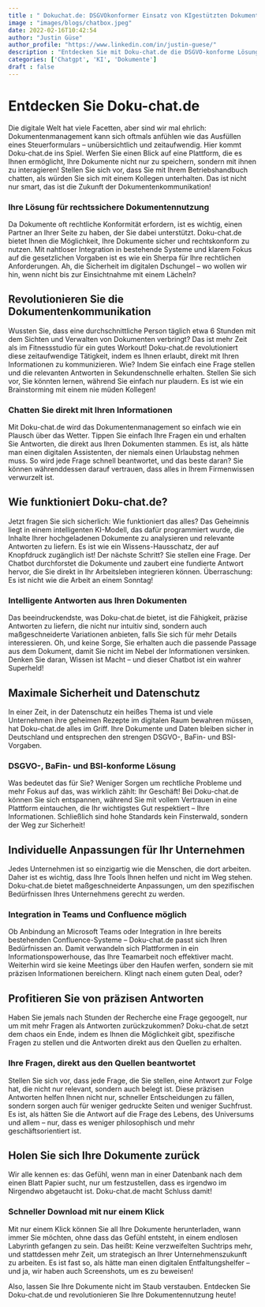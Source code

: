 ```yaml
---
title : " Dokuchat.de: DSGVOkonformer Einsatz von KIgestützten Dokumentenchats"
image : "images/blogs/chatbox.jpeg"
date: 2022-02-16T10:42:54
author: "Justin Güse"
author_profile: "https://www.linkedin.com/in/justin-guese/"
description : "Entdecken Sie mit Doku-chat.de die DSGVO-konforme Lösung für KI-gestützte Dokumentenchats. Fragen Sie Ihre Dokumente, erhalten Sie präzise Antworten – alles sicher in Deutschland!"
categories: ['Chatgpt', 'KI', 'Dokumente']
draft : false
---
```


# Entdecken Sie Doku-chat.de  

Die digitale Welt hat viele Facetten, aber sind wir mal ehrlich: Dokumentenmanagement kann sich oftmals anfühlen wie das Ausfüllen eines Steuerformulars – unübersichtlich und zeitaufwendig. Hier kommt Doku-chat.de ins Spiel. Werfen Sie einen Blick auf eine Plattform, die es Ihnen ermöglicht, Ihre Dokumente nicht nur zu speichern, sondern mit ihnen zu interagieren! Stellen Sie sich vor, dass Sie mit Ihrem Betriebshandbuch chatten, als würden Sie sich mit einem Kollegen unterhalten. Das ist nicht nur smart, das ist die Zukunft der Dokumentenkommunikation! 

### Ihre Lösung für rechtssichere Dokumentennutzung  

Da Dokumente oft rechtliche Konformität erfordern, ist es wichtig, einen Partner an Ihrer Seite zu haben, der Sie dabei unterstützt. Doku-chat.de bietet Ihnen die Möglichkeit, Ihre Dokumente sicher und rechtskonform zu nutzen. Mit nahtloser Integration in bestehende Systeme und klarem Fokus auf die gesetzlichen Vorgaben ist es wie ein Sherpa für Ihre rechtlichen Anforderungen. Ah, die Sicherheit im digitalen Dschungel – wo wollen wir hin, wenn nicht bis zur Einsichtnahme mit einem Lächeln?

## Revolutionieren Sie die Dokumentenkommunikation  

Wussten Sie, dass eine durchschnittliche Person täglich etwa 6 Stunden mit dem Sichten und Verwalten von Dokumenten verbringt? Das ist mehr Zeit als im Fitnessstudio für ein gutes Workout! Doku-chat.de revolutioniert diese zeitaufwendige Tätigkeit, indem es Ihnen erlaubt, direkt mit Ihren Informationen zu kommunizieren. Wie? Indem Sie einfach eine Frage stellen und die relevanten Antworten in Sekundenschnelle erhalten. Stellen Sie sich vor, Sie könnten lernen, während Sie einfach nur plaudern. Es ist wie ein Brainstorming mit einem nie müden Kollegen!

### Chatten Sie direkt mit Ihren Informationen  

Mit Doku-chat.de wird das Dokumentenmanagement so einfach wie ein Plausch über das Wetter. Tippen Sie einfach Ihre Fragen ein und erhalten Sie Antworten, die direkt aus Ihren Dokumenten stammen. Es ist, als hätte man einen digitalen Assistenten, der niemals einen Urlaubstag nehmen muss. So wird jede Frage schnell beantwortet, und das beste daran? Sie können währenddessen darauf vertrauen, dass alles in Ihrem Firmenwissen verwurzelt ist.

## Wie funktioniert Doku-chat.de?  

Jetzt fragen Sie sich sicherlich: Wie funktioniert das alles? Das Geheimnis liegt in einem intelligenten KI-Modell, das dafür programmiert wurde, die Inhalte Ihrer hochgeladenen Dokumente zu analysieren und relevante Antworten zu liefern. Es ist wie ein Wissens-Hausschatz, der auf Knopfdruck zugänglich ist! Der nächste Schritt? Sie stellen eine Frage. Der Chatbot durchforstet die Dokumente und zaubert eine fundierte Antwort hervor, die Sie direkt in Ihr Arbeitsleben integrieren können. Überraschung: Es ist nicht wie die Arbeit an einem Sonntag!

### Intelligente Antworten aus Ihren Dokumenten  

Das beeindruckendste, was Doku-chat.de bietet, ist die Fähigkeit, präzise Antworten zu liefern, die nicht nur intuitiv sind, sondern auch maßgeschneiderte Variationen anbieten, falls Sie sich für mehr Details interessieren. Oh, und keine Sorge, Sie erhalten auch die passende Passage aus dem Dokument, damit Sie nicht im Nebel der Informationen versinken. Denken Sie daran, Wissen ist Macht – und dieser Chatbot ist ein wahrer Superheld!

## Maximale Sicherheit und Datenschutz  

In einer Zeit, in der Datenschutz ein heißes Thema ist und viele Unternehmen ihre geheimen Rezepte im digitalen Raum bewahren müssen, hat Doku-chat.de alles im Griff. Ihre Dokumente und Daten bleiben sicher in Deutschland und entsprechen den strengen DSGVO-, BaFin- und BSI-Vorgaben. 

### DSGVO-, BaFin- und BSI-konforme Lösung  

Was bedeutet das für Sie? Weniger Sorgen um rechtliche Probleme und mehr Fokus auf das, was wirklich zählt: Ihr Geschäft! Bei Doku-chat.de können Sie sich entspannen, während Sie mit vollem Vertrauen in eine Plattform eintauchen, die Ihr wichtigstes Gut respektiert – Ihre Informationen. Schließlich sind hohe Standards kein Finsterwald, sondern der Weg zur Sicherheit!

## Individuelle Anpassungen für Ihr Unternehmen  

Jedes Unternehmen ist so einzigartig wie die Menschen, die dort arbeiten. Daher ist es wichtig, dass Ihre Tools Ihnen helfen und nicht im Weg stehen. Doku-chat.de bietet maßgeschneiderte Anpassungen, um den spezifischen Bedürfnissen Ihres Unternehmens gerecht zu werden. 

### Integration in Teams und Confluence möglich  

Ob Anbindung an Microsoft Teams oder Integration in Ihre bereits bestehenden Confluence-Systeme – Doku-chat.de passt sich Ihren Bedürfnissen an. Damit verwandeln sich Plattformen in ein Informationspowerhouse, das Ihre Teamarbeit noch effektiver macht. Weiterhin wird sie keine Meetings über den Haufen werfen, sondern sie mit präzisen Informationen bereichern. Klingt nach einem guten Deal, oder?

## Profitieren Sie von präzisen Antworten  

Haben Sie jemals nach Stunden der Recherche eine Frage gegoogelt, nur um mit mehr Fragen als Antworten zurückzukommen? Doku-chat.de setzt dem chaos ein Ende, indem es Ihnen die Möglichkeit gibt, spezifische Fragen zu stellen und die Antworten direkt aus den Quellen zu erhalten. 

### Ihre Fragen, direkt aus den Quellen beantwortet  

Stellen Sie sich vor, dass jede Frage, die Sie stellen, eine Antwort zur Folge hat, die nicht nur relevant, sondern auch belegt ist. Diese präzisen Antworten helfen Ihnen nicht nur, schneller Entscheidungen zu fällen, sondern sorgen auch für weniger gedruckte Seiten und weniger Suchfrust. Es ist, als hätten Sie die Antwort auf die Frage des Lebens, des Universums und allem – nur, dass es weniger philosophisch und mehr geschäftsorientiert ist.

## Holen Sie sich Ihre Dokumente zurück  

Wir alle kennen es: das Gefühl, wenn man in einer Datenbank nach dem einen Blatt Papier sucht, nur um festzustellen, dass es irgendwo im Nirgendwo abgetaucht ist. Doku-chat.de macht Schluss damit!

### Schneller Download mit nur einem Klick  

Mit nur einem Klick können Sie all Ihre Dokumente herunterladen, wann immer Sie möchten, ohne dass das Gefühl entsteht, in einem endlosen Labyrinth gefangen zu sein. Das heißt: Keine verzweifelten Suchtrips mehr, und stattdessen mehr Zeit, um strategisch an Ihrer Unternehmenszukunft zu arbeiten. Es ist fast so, als hätte man einen digitalen Entfaltungshelfer – und ja, wir haben auch Screenshots, um es zu beweisen! 

Also, lassen Sie Ihre Dokumente nicht im Staub verstauben. Entdecken Sie Doku-chat.de und revolutionieren Sie Ihre Dokumentennutzung heute!